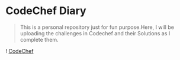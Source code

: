 # CodeChef Diary
> This is a personal repository just for fun purpose.Here, I will be uploading the challenges in Codechef and their Solutions as I complete them.

! [CodeChef](CodeChef.jpg)